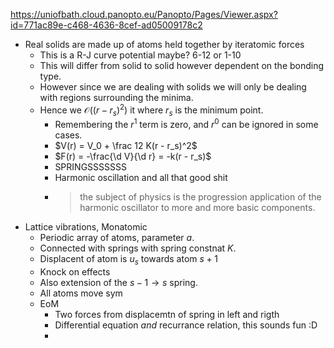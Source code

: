 https://uniofbath.cloud.panopto.eu/Panopto/Pages/Viewer.aspx?id=771ac89e-c468-4636-8cef-ad05009178c2

- Real solids are made up of atoms held together by iteratomic forces
	- This is a R-J curve potential maybe? 6-12 or 1-10
	- This will differ from solid to solid however dependent on the bonding type.
	- However since we are dealing with solids we will only be dealing with regions surrounding the minima.
	- Hence we $\mathcal{O}((r - r_s)^2)$ it where $r_s$ is the minimum point.
		- Remembering the $r^1$ term is zero, and $r^0$ can be ignored in some cases.
		- $V(r) = V_0 + \frac 12 K(r - r_s)^2$
		- $F(r) = -\frac{\d V}{\d r} = -k(r - r_s)$
		- SPRINGSSSSSSS
		- Harmonic oscillation and all that good shit
		- > the subject of physics is the progression application of the harmonic oscillator to more and more basic components.
- Lattice vibrations, Monatomic
	- Periodic array of atoms, parameter $a$.
	- Connected with springs with spring constnat $K$.
	- Displacent of atom is $u_s$ towards atom $s+1$
	- Knock on effects
	- Also extension of the $s-1 \to s$ spring.
	- All atoms move sym
	- EoM
		- Two forces from displacemtn of spring in left and rigth
		- Differential equation *and* recurrance relation, this sounds fun :D
		- 